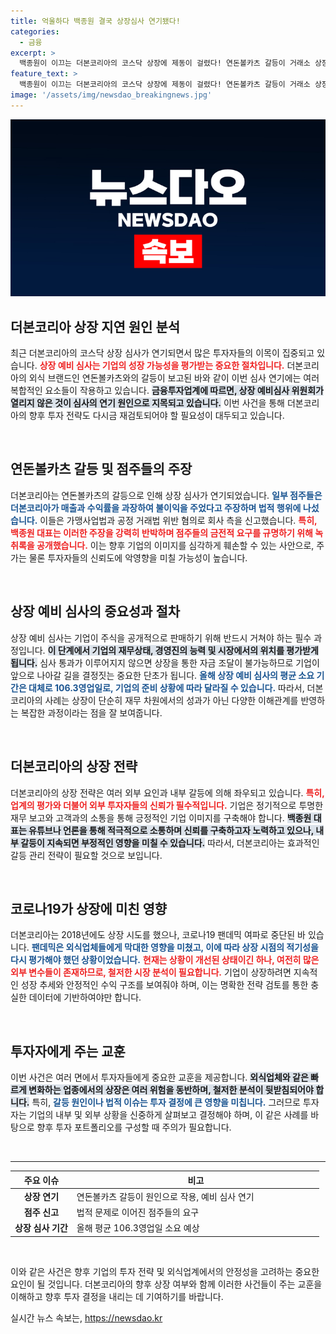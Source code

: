 ```yaml
---
title: 억울하다 백종원 결국 상장심사 연기됐다!
categories:
  - 금융
excerpt: >
  백종원이 이끄는 더본코리아의 코스닥 상장에 제동이 걸렸다! 연돈볼카츠 갈등이 거래소 상장 예비 심사를 무기한 연기시키며 금융시장에 파장을 일으키고 있다. 과연 그 주효한 배경은 무엇일까?
feature_text: >
  백종원이 이끄는 더본코리아의 코스닥 상장에 제동이 걸렸다! 연돈볼카츠 갈등이 거래소 상장 예비 심사를 무기한 연기시키며 금융시장에 파장을 일으키고 있다. 과연 그 주효한 배경은 무엇일까?
image: '/assets/img/newsdao_breakingnews.jpg'
---
```


<p><img src="/assets/img/newsdao_breakingnews.jpg" alt="flaretime 속보" /></p>

<h2 data-ke-size="size26">더본코리아 상장 지연 원인 분석</h2>

<p data-ke-size="size16">최근 더본코리아의 코스닥 상장 심사가 연기되면서 많은 투자자들의 이목이 집중되고 있습니다. <b><span style="color: #ee2323;">상장 예비 심사는 기업의 성장 가능성을 평가받는 중요한 절차입니다.</span></b> 더본코리아의 외식 브랜드인 연돈볼카츠와의 갈등이 보고된 바와 같이 이번 심사 연기에는 여러 복합적인 요소들이 작용하고 있습니다. <b><span style="background-color: #21538527;">금융투자업계에 따르면, 상장 예비심사 위원회가 열리지 않은 것이 심사의 연기 원인으로 지목되고 있습니다.</span></b> 이번 사건을 통해 더본코리아의 향후 투자 전략도 다시금 재검토되어야 할 필요성이 대두되고 있습니다.</p>

<p data-ke-size="size16">&nbsp;</p>

<h2 data-ke-size="size26">연돈볼카츠 갈등 및 점주들의 주장</h2>

<p data-ke-size="size16">더본코리아는 연돈볼카츠의 갈등으로 인해 상장 심사가 연기되었습니다. <b><span style="color: #1a5490;">일부 점주들은 더본코리아가 매출과 수익률을 과장하여 불이익을 주었다고 주장하며 법적 행위에 나섰습니다.</span></b> 이들은 가맹사업법과 공정 거래법 위반 혐의로 회사 측을 신고했습니다. <b><span style="color: #ee2323;">특히, 백종원 대표는 이러한 주장을 강력히 반박하며 점주들의 금전적 요구를 규명하기 위해 녹취록을 공개했습니다.</span></b> 이는 향후 기업의 이미지를 심각하게 훼손할 수 있는 사안으로, 주가는 물론 투자자들의 신뢰도에 악영향을 미칠 가능성이 높습니다.</p>

<p data-ke-size="size16">&nbsp;</p>

<h2 data-ke-size="size26">상장 예비 심사의 중요성과 절차</h2>

<p data-ke-size="size16">상장 예비 심사는 기업이 주식을 공개적으로 판매하기 위해 반드시 거쳐야 하는 필수 과정입니다. <b><span style="background-color: #21538527;">이 단계에서 기업의 재무상태, 경영진의 능력 및 시장에서의 위치를 평가받게 됩니다.</span></b> 심사 통과가 이루어지지 않으면 상장을 통한 자금 조달이 불가능하므로 기업이 앞으로 나아갈 길을 결정짓는 중요한 단초가 됩니다. <b><span style="color: #1a5490;">올해 상장 예비 심사의 평균 소요 기간은 대체로 106.3영업일로, 기업의 준비 상황에 따라 달라질 수 있습니다.</span></b> 따라서, 더본코리아의 사례는 상장이 단순히 재무 차원에서의 성과가 아닌 다양한 이해관계를 반영하는 복잡한 과정이라는 점을 잘 보여줍니다.</p>

<p data-ke-size="size16">&nbsp;</p>

<h2 data-ke-size="size26">더본코리아의 상장 전략</h2>

<p data-ke-size="size16">더본코리아의 상장 전략은 여러 외부 요인과 내부 갈등에 의해 좌우되고 있습니다. <b><span style="color: #ee2323;">특히, 업계의 평가와 더불어 외부 투자자들의 신뢰가 필수적입니다.</span></b> 기업은 정기적으로 투명한 재무 보고와 고객과의 소통을 통해 긍정적인 기업 이미지를 구축해야 합니다. <b><span style="background-color: #21538527;">백종원 대표는 유튜브나 언론을 통해 적극적으로 소통하며 신뢰를 구축하고자 노력하고 있으나, 내부 갈등이 지속되면 부정적인 영향을 미칠 수 있습니다.</span></b> 따라서, 더본코리아는 효과적인 갈등 관리 전략이 필요할 것으로 보입니다.</p>

<p data-ke-size="size16">&nbsp;</p>

<h2 data-ke-size="size26">코로나19가 상장에 미친 영향</h2>

<p data-ke-size="size16">더본코리아는 2018년에도 상장 시도를 했으나, 코로나19 팬데믹 여파로 중단된 바 있습니다. <b><span style="color: #1a5490;">팬데믹은 외식업체들에게 막대한 영향을 미쳤고, 이에 따라 상장 시점의 적기성을 다시 평가해야 했던 상황이었습니다.</span></b> <b><span style="color: #ee2323;">현재는 상황이 개선된 상태이긴 하나, 여전히 많은 외부 변수들이 존재하므로, 철저한 시장 분석이 필요합니다.</span></b> 기업이 상장하려면 지속적인 성장 추세와 안정적인 수익 구조를 보여줘야 하며, 이는 명확한 전략 검토를 통한 충실한 데이터에 기반하여야만 합니다.</p>

<p data-ke-size="size16">&nbsp;</p>

<h2 data-ke-size="size26">투자자에게 주는 교훈</h2>

<p data-ke-size="size16">이번 사건은 여러 면에서 투자자들에게 중요한 교훈을 제공합니다. <b><span style="background-color: #21538527;">외식업체와 같은 빠르게 변화하는 업종에서의 상장은 여러 위험을 동반하며, 철저한 분석이 뒷받침되어야 합니다.</span></b> 특히, <b><span style="color: #1a5490;">갈등 원인이나 법적 이슈는 투자 결정에 큰 영향을 미칩니다.</span></b> 그러므로 투자자는 기업의 내부 및 외부 상황을 신중하게 살펴보고 결정해야 하며, 이 같은 사례를 바탕으로 향후 투자 포트폴리오를 구성할 때 주의가 필요합니다.</p>

<p data-ke-size="size16">&nbsp;</p>

<hr> 

<table style="table-layout: fixed; width: 100%;">
  <thead>
    <tr>
      <th style="width: 20%;"><b>주요 이슈</b></th>
      <th style="width: 80%;"><b>비고</b></th>
    </tr>
  </thead>
  <tbody>
    <tr>
      <td style="text-align: center; height: 17px;"><b>상장 연기</b></td>
      <td style="text-align: left;">연돈볼카츠 갈등이 원인으로 작용, 예비 심사 연기</td>
    </tr>
    <tr>
      <td style="text-align: center; height: 17px;"><b>점주 신고</b></td>
      <td style="text-align: left;">법적 문제로 이어진 점주들의 요구</td>
    </tr>
    <tr>
      <td style="text-align: center; height: 17px;"><b>상장 심사 기간</b></td>
      <td style="text-align: left;">올해 평균 106.3영업일 소요 예상</td>
    </tr>
  </tbody>
</table> 

<p data-ke-size="size16">&nbsp;</p> 

<p data-ke-size="size16">이와 같은 사건은 향후 기업의 투자 전략 및 외식업계에서의 안정성을 고려하는 중요한 요인이 될 것입니다. 더본코리아의 향후 상장 여부와 함께 이러한 사건들이 주는 교훈을 이해하고 향후 투자 결정을 내리는 데 기여하기를 바랍니다.</p>
실시간 뉴스 속보는, <a href="https://newsdao.kr" rel="dofollow">https://newsdao.kr</a>


